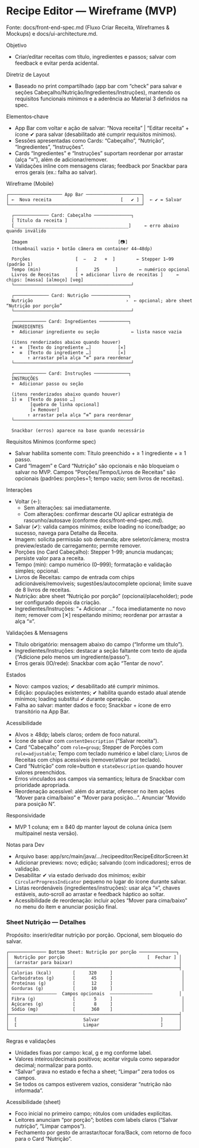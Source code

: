 # Recipe Editor — Wireframe (MVP)

Fonte: docs/front-end-spec.md (Fluxo Criar Receita, Wireframes & Mockups) e docs/ui-architecture.md.

Objetivo
- Criar/editar receitas com título, ingredientes e passos; salvar com feedback e evitar perda acidental.

Diretriz de Layout
- Baseado no print compartilhado (app bar com “check” para salvar e seções Cabeçalho/Nutrição/Ingredientes/Instruções), mantendo os requisitos funcionais mínimos e a aderência ao Material 3 definidos na spec.

Elementos‑chave
- App Bar com voltar e ação de salvar: “Nova receita” | “Editar receita” + ícone ✔ para salvar (desabilitado até cumprir requisitos mínimos).
- Sessões apresentadas como Cards: “Cabeçalho”, “Nutrição”, “Ingredientes”, “Instruções”.
- Cards “Ingredientes” e “Instruções” suportam reordenar por arrastar (alça “≡”), além de adicionar/remover.
- Validações inline com mensagens claras; feedback por Snackbar para erros gerais (ex.: falha ao salvar).

Wireframe (Mobile)

```
┌──────────────────── App Bar ─────────────────────┐
│ ←  Nova receita                          [   ✔ ] │  ← ✔ = Salvar
└──────────────────────────────────────────────────┘

  ┌───────────── Card: Cabeçalho ──────────────┐
  [ Título da receita ]
  [___________________________________________]     ← erro abaixo quando inválido

  Imagem                                  [📷]
  (thumbnail vazio • botão câmera em container 44–48dp)

  Porções                 [  −   2   +  ]        ← Stepper 1–99 (padrão 1)
  Tempo (min)             [      25      ]        ← numérico opcional
  Livros de Receitas      [ + adicionar livro de receitas ]     ← chips: [massa] [almoço] [veg]
  └────────────────────────────────────────────┘

  ┌───────────── Card: Nutrição ──────────────┐
  Nutrição                                   ›  ← opcional; abre sheet “Nutrição por porção”
  └────────────────────────────────────────────┘

  ┌──────────── Card: Ingredientes ───────────┐
  INGREDIENTES
  +  Adicionar ingrediente ou seção            ← lista nasce vazia

  (itens renderizados abaixo quando houver)
  •  ≡  [Texto do ingrediente …]          [✕]
  •  ≡  [Texto do ingrediente …]          [✕]
        ↑ arrastar pela alça “≡” para reordenar
  └────────────────────────────────────────────┘

  ┌──────────── Card: Instruções ─────────────┐
  INSTRUÇÕES
  +  Adicionar passo ou seção

  (itens renderizados abaixo quando houver)
  1) ≡  [Texto do passo …]
         [quebra de linha opcional]
         [✕ Remover]
        ↑ arrastar pela alça “≡” para reordenar
  └────────────────────────────────────────────┘

  Snackbar (erros) aparece na base quando necessário
```

Requisitos Mínimos (conforme spec)
- Salvar habilita somente com: Título preenchido + ≥ 1 ingrediente + ≥ 1 passo.
- Card “Imagem” e Card “Nutrição” são opcionais e não bloqueiam o salvar no MVP. Campos “Porções/Tempo/Livros de Receitas” são opcionais (padrões: porções=1; tempo vazio; sem livros de receitas).

Interações
- Voltar (←):
  - Sem alterações: sai imediatamente.
  - Com alterações: confirmar descarte OU aplicar estratégia de rascunho/autosave (conforme docs/front-end-spec.md).
- Salvar (✔): valida campos mínimos; exibe loading no ícone/badge; ao sucesso, navega para Detalhe da Receita.
- Imagem: solicita permissão sob demanda; abre seletor/câmera; mostra preview/estado de carregamento; permite remover.
- Porções (no Card Cabeçalho): Stepper 1–99; anuncia mudanças; persiste valor para a receita.
- Tempo (min): campo numérico (0–999); formatação e validação simples; opcional.
- Livros de Receitas: campo de entrada com chips adicionáveis/removíveis; sugestões/autocomplete opcional; limite suave de 8 livros de receitas.
- Nutrição: abre sheet “Nutrição por porção” (opcional/placeholder); pode ser configurado depois da criação.
- Ingredientes/Instruções: “+ Adicionar …” foca imediatamente no novo item; remover com [✕] respeitando mínimo; reordenar por arrastar a alça “≡”.

Validações & Mensagens
- Título obrigatório: mensagem abaixo do campo (“Informe um título”).
- Ingredientes/Instruções: destacar a seção faltante com texto de ajuda (“Adicione pelo menos um ingrediente/passo”).
- Erros gerais (IO/rede): Snackbar com ação “Tentar de novo”.

Estados
- Novo: campos vazios; ✔ desabilitado até cumprir mínimos.
- Edição: populações existentes; ✔ habilita quando estado atual atende mínimos; loading substitui ✔ durante operação.
- Falha ao salvar: manter dados e foco; Snackbar + ícone de erro transitório na App Bar.

Acessibilidade
- Alvos ≥ 48dp; labels claros; ordem de foco natural.
- Ícone de salvar com `contentDescription` (“Salvar receita”).
- Card “Cabeçalho” com `role=group`; Stepper de Porções com `role=adjustable`; Tempo com teclado numérico e label claro; Livros de Receitas com chips acessíveis (remover/ativar por teclado).
- Card “Nutrição” com role=button e `stateDescription` quando houver valores preenchidos.
- Erros vinculados aos campos via semantics; leitura de Snackbar com prioridade apropriada.
- Reordenação acessível: além do arrastar, oferecer no item ações “Mover para cima/baixo” e “Mover para posição…”. Anunciar “Movido para posição N”.

Responsividade
- MVP 1 coluna; em ≥ 840 dp manter layout de coluna única (sem multipainel nesta versão).

Notas para Dev
- Arquivo base: app/src/main/java/.../recipeeditor/RecipeEditorScreen.kt
- Adicionar previews: novo; edição; salvando (com indicadores); erros de validação.
- Desabilitar ✔ via estado derivado dos mínimos; exibir `CircularProgressIndicator` pequeno no lugar do ícone durante salvar.
- Listas reordenáveis (ingredientes/instruções): usar alça “≡”, chaves estáveis, auto‑scroll ao arrastar e feedback háptico ao soltar.
- Acessibilidade de reordenação: incluir ações “Mover para cima/baixo” no menu do item e anunciar posição final.

### Sheet Nutrição — Detalhes

Propósito: inserir/editar nutrição por porção. Opcional, sem bloqueio do salvar.

```
┌────────────── Bottom Sheet: Nutrição por porção ──────────────┐
│  Nutrição por porção                               [  Fechar ] │
│  (arrastar para baixar)                                        │
├────────────────────────────────────────────────────────────────┤
│ Calorias (kcal)        [     320     ]                          │
│ Carboidratos (g)       [      45     ]                          │
│ Proteínas (g)          [      12     ]                          │
│ Gorduras (g)           [      10     ]                          │
│ —————————————————  Campos opcionais  ————————————————          │
│ Fibra (g)              [       5     ]                          │
│ Açúcares (g)           [       8     ]                          │
│ Sódio (mg)             [      360    ]                          │
├────────────────────────────────────────────────────────────────┤
│  [                         Salvar                       ]      │
│  [                         Limpar                       ]      │
└────────────────────────────────────────────────────────────────┘
```

Regras e validações
- Unidades fixas por campo: kcal, g e mg conforme label.
- Valores inteiros/decimais positivos; aceitar vírgula como separador decimal; normalizar para ponto.
- “Salvar” grava no estado e fecha a sheet; “Limpar” zera todos os campos.
- Se todos os campos estiverem vazios, considerar “nutrição não informada”.

Acessibilidade (sheet)
- Foco inicial no primeiro campo; rótulos com unidades explícitas.
- Leitores anunciam “por porção”; botões com labels claros (“Salvar nutrição”, “Limpar campos”).
- Fechamento por gesto de arrastar/tocar fora/Back, com retorno de foco para o Card “Nutrição”.

